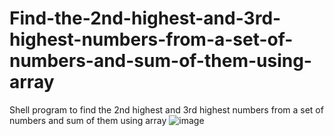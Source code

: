 # Find-the-2nd-highest-and-3rd-highest-numbers-from-a-set-of-numbers-and-sum-of-them-using-array
Shell program to find the 2nd highest and 3rd highest numbers from a set of numbers and sum of them using array
![image](https://github.com/rahul-joy/Find-the-2nd-highest-and-3rd-highest-numbers-from-a-set-of-numbers-and-sum-of-them-using-array/assets/81201194/3fd5bd1f-81fa-43cd-aa02-fdceb76be7d4)
